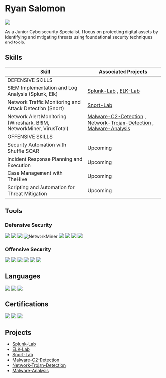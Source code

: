 # Ryan Salomon
<a href="https://linkedin.com/in/ryan-salomon22/"><img src="https://img.shields.io/badge/-LinkedIn-0072b1?&style=for-the-badge&logo=linkedin&logoColor=white" /></a>


As a Junior Cybersecurity Specialist, I focus on protecting digital assets by identifying and mitigating threats using foundational security techniques and tools.

## Skills

| Skill                                         | Associated Projects         |
|-----------------------------------------------|----------------------------|
| DEFENSIVE SKILLS                                                                     |
| SIEM Implementation and Log Analysis (Splunk, Elk) | <a href="https://github.com/RyanSalomon/Splunk-Lab">Splunk-Lab</a> , <a href="https://github.com/RyanSalomon/ELK-Lab">ELK-Lab</a> |  
| Network Traffic Monitoring and Attack Detection (Snort) | <a href="https://github.com/RyanSalomon/Snort_Lab/tree/main">Snort-Lab</a> |
| Network Alert Monitoring (Wireshark, BRIM, NetworkMiner, VirusTotal) | <a href="https://github.com/RyanSalomon/Malware-C2-Detection">Malware-C2-Detection</a> , <a href="https://github.com/RyanSalomon/Network-Trojan-Detection">Network-Trojan-Detection</a> , <a href="https://github.com/RyanSalomon/Malware-Analysis">Malware-Analysis</a> |
|OFFENSIVE SKILLS                                           |
| Security Automation with Shuffle SOAR         | Upcoming |
| Incident Response Planning and Execution      | Upcoming |
| Case Management with TheHive                  | Upcoming |
| Scripting and Automation for Threat Mitigation | Upcoming |

## Tools

### Defensive Security
<div>
    <img src="https://img.shields.io/badge/-Snort-EF3B2D?&style=for-the-badge&logo=Snort&logoColor=white" />
    <img src="https://img.shields.io/badge/-Wireshark-1679A7?&style=for-the-badge&logo=Wireshark&logoColor=white" />
    <img src="https://img.shields.io/badge/-Brim-000000?style=for-the-badge&logo=Brim&logoColor=white" />
    <img src="https://img.shields.io/badge/NetworkMiner-8B4513?style=for-the-badge&logo=network&logoColor=white" alt="NetworkMiner" />
    <img src="https://img.shields.io/badge/-Sysinternals-005B99?style=for-the-badge&logo=windows&logoColor=white" />
    <img src="https://img.shields.io/badge/-Sysmon-005B99?style=for-the-badge&logo=windows&logoColor=white" />
    <img src="https://img.shields.io/badge/-Splunk-000000?&style=for-the-badge&logo=Splunk&logoColor=white" />
    <img src="https://img.shields.io/badge/-Elastic-005571?&style=for-the-badge&logo=Elastic&logoColor=white" />
</div>

### Offensive Security
<div>
    <img src="https://img.shields.io/badge/-Burp%20Suite-FF6C37?style=for-the-badge&logo=burp-suite&logoColor=white" />
    <img src="https://img.shields.io/badge/-Nmap-4682B4?style=for-the-badge&logo=nmap&logoColor=white" />
    <img src="https://img.shields.io/badge/-Kali%20Linux-557C94?style=for-the-badge&logo=kalilinux&logoColor=white" />
    <img src="https://img.shields.io/badge/-Windows-0078D6?style=for-the-badge&logo=windows&logoColor=white" />
    <img src="https://img.shields.io/badge/-WordPress-21759B?style=for-the-badge&logo=wordpress&logoColor=white" />
    <img src="https://img.shields.io/badge/-Metasploit-2A2A2A?style=for-the-badge&logo=metasploit&logoColor=white" />
</div>

## Languages
</div>
     <img src="https://img.shields.io/badge/-Python-3776AB?style=for-the-badge&logo=python&logoColor=white" />
     <img src="https://img.shields.io/badge/-Bash-4EAA25?style=for-the-badge&logo=gnu-bash&logoColor=white" />
     <img src="https://img.shields.io/badge/-C-A8B400?style=for-the-badge&logo=c&logoColor=white" />
</div>

## Certifications
<div>
<img src="https://img.shields.io/badge/-Security%2B-FF0000?&style=for-the-badge&logo=CompTIA&logoColor=white" />
<img src="https://img.shields.io/badge/-Google%20Cybersecurity-4285F4?&style=for-the-badge&logo=Google&logoColor=white" />
<img src="https://img.shields.io/badge/-Jr%20Penetration%20Tester-%23397B29?style=for-the-badge&logo=tryhackme&logoColor=white" />
</div>

## Projects
- <a href="https://github.com/RyanSalomon/Splunk-Lab">Splunk-Lab</a>
- <a href="https://github.com/RyanSalomon/ELK-Lab">ELK-Lab</a>
- <a href="https://github.com/RyanSalomon/Snort_Lab/tree/main">Snort-Lab</a>
- <a href="https://github.com/RyanSalomon/Malware-C2-Detection">Malware-C2-Detection</a>
- <a href="https://github.com/RyanSalomon/Network-Trojan-Detection">Network-Trojan-Detection</a>
- <a href="https://github.com/RyanSalomon/Malware-Analysis">Malware-Analysis</a>
